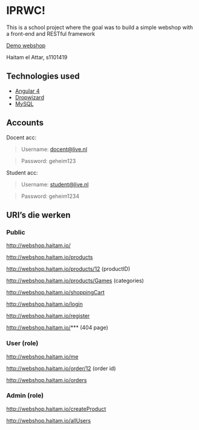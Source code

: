 # IPRWC!
This is a school project where the goal was to build a simple webshop with a front-end and RESTful framework

[Demo webshop](http://webshop.haitam.io/)

Haitam el Attar, s1101419

## Technologies used
+ [Angular 4](https://angular.io/)
+ [Dropwizard](https://www.dropwizard.io/)
+ [MySQL](https://www.mysql.com/)

## Accounts
Docent acc:
> Username: docent@live.nl

> Password: geheim123

Student acc:
> Username: student@live.nl

> Password: geheim1234



## URI’s die werken

### Public
http://webshop.haitam.io/

http://webshop.haitam.io/products

http://webshop.haitam.io/products/12     (productID)

http://webshop.haitam.io/products/Games  (categories)

http://webshop.haitam.io/shoppingCart

http://webshop.haitam.io/login

http://webshop.haitam.io/register

http://webshop.haitam.io/***             (404 page)


### User (role)
http://webshop.haitam.io/me

http://webshop.haitam.io/order/12        (order id)

http://webshop.haitam.io/orders


### Admin (role)
http://webshop.haitam.io/createProduct

http://webshop.haitam.io/allUsers
